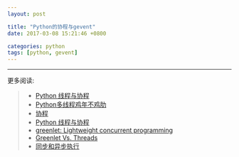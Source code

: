 ```yaml
---
layout: post

title: "Python的协程与gevent"
date: 2017-03-08 15:21:46 +0800

categories: python
tags: [python, gevent]
---
```



---
更多阅读:
> - [Python 线程与协程](http://blog.rainy.im/2016/04/07/python-thread-and-coroutine/)
> - [Python多线程鸡年不鸡肋](http://thief.one/2017/02/17/Python%E5%A4%9A%E7%BA%BF%E7%A8%8B%E9%B8%A1%E5%B9%B4%E4%B8%8D%E9%B8%A1%E8%82%8B/)
> - [协程](https://eastlakeside.gitbooks.io/interpy-zh/content/Coroutines/)
> - [Python 线程与协程](http://blog.rainy.im/2016/04/07/python-thread-and-coroutine/)
> - [greenlet: Lightweight concurrent programming](https://greenlet.readthedocs.io/en/latest/)
> - [Greenlet Vs. Threads](http://stackoverflow.com/questions/15556718/greenlet-vs-threads)
> - [同步和异步执行](http://xlambda.com/gevent-tutorial/)

